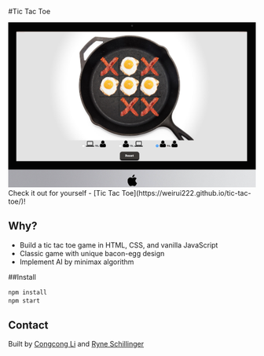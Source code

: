 #Tic Tac Toe

<img src="./img/tic-tac-toe.png">
Check it out for yourself - [Tic Tac Toe](https://weirui222.github.io/tic-tac-toe/)!


## Why?

* Build a tic tac toe game in HTML, CSS, and vanilla JavaScript
* Classic game with unique bacon-egg design
* Implement AI by minimax algorithm

##Install
```sh
npm install
npm start
```

## Contact

Built by [Congcong Li](https://www.linkedin.com/in/congcongli222/) and [Ryne Schillinger](https://www.linkedin.com/in/ryneschillinger/)
